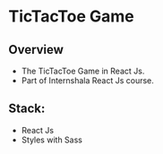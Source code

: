 # TicTacToe Game

## Overview

- The TicTacToe Game in React Js.
- Part of Internshala React Js course.

## Stack:

- React Js
- Styles with Sass


